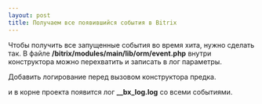 ```yaml
---
layout: post
title: Получаем все появившийся события в Bitrix
---
```


Чтобы получить все запущенные события во время хита, нужно сделать так.
В файле **/bitrix/modules/main/lib/orm/event.php** внутри конструктора можно перехватить и записать в лог параметры.


Добавить логирование перед вызовом конструктора предка.

<script src="https://gist.github.com/davletyarov/a8c4b86bc10c34f24640f80226284eee.js"></script>


и в корне проекта появится лог **__bx_log.log** со всеми событиями.
